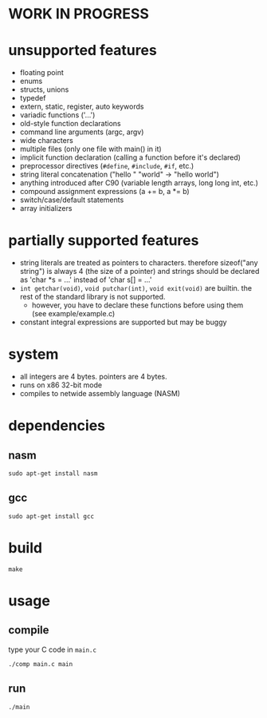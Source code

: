 # WORK IN PROGRESS

# unsupported features
- floating point
- enums
- structs, unions
- typedef
- extern, static, register, auto keywords
- variadic functions ('...')
- old-style function declarations
- command line arguments (argc, argv)
- wide characters
- multiple files (only one file with main() in it)
- implicit function declaration (calling a function before it's declared)
- preprocessor directives (`#define`, `#include`, `#if`, etc.)
- string literal concatenation ("hello " "world" -> "hello world")
- anything introduced after C90 (variable length arrays, long long int, etc.)
- compound assignment expressions (a += b, a *= b)
- switch/case/default statements
- array initializers

# partially supported features
- string literals are treated as pointers to characters. therefore sizeof("any string") is always 4 (the size of a pointer) and strings should be declared as 'char *s = ...' instead of 'char s[] = ...'
- `int getchar(void)`, `void putchar(int)`, `void exit(void)` are builtin. the rest of the standard library is not supported. 
  - however, you have to declare these functions before using them (see example/example.c)
- constant integral expressions are supported but may be buggy

# system
- all integers are 4 bytes. pointers are 4 bytes.
- runs on x86 32-bit mode
- compiles to netwide assembly language (NASM)

# dependencies
## nasm
```sudo apt-get install nasm```

## gcc
```sudo apt-get install gcc```

# build
```
make
```

# usage
## compile
type your C code in `main.c`
```
./comp main.c main
```

## run
```
./main
```
